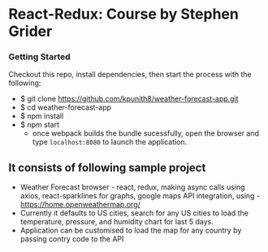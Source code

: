 # React-Redux: Course by Stephen Grider

### Getting Started

Checkout this repo, install dependencies, then start the process with the following:

- $ git clone https://github.com/kpunith8/weather-forecast-app.git
- $ cd weather-forecast-app
- $ npm install
- $ npm start
  - once webpack builds the bundle sucessfully, open the browser and type `localhost:8080` to launch the application.

## It consists of following sample project

- Weather Forecast browser - react, redux, making async calls using axios, react-sparklines for graphs, google maps API integration, using - https://home.openweathermap.org/
- Currently it defaults to US cities, search for any US cities to load the temperature, pressure, and humidity chart for last 5 days.
- Application can be customised to load the map for any country by passing contry code to the API

